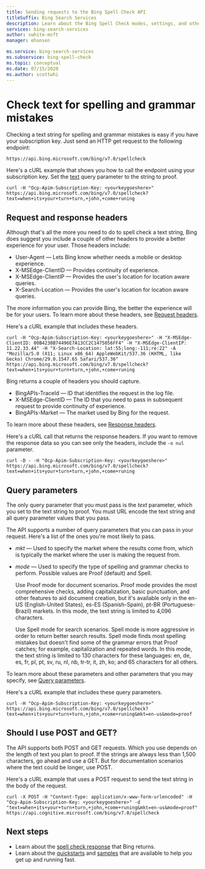 ```yaml
---
title: Sending requests to the Bing Spell Check API
titleSuffix: Bing Search Services
description: Learn about the Bing Spell Check modes, settings, and other information relating to the API.
services: bing-search-services
author: swhite-msft
manager: ehansen

ms.service: bing-search-services
ms.subservice: bing-spell-check
ms.topic: conceptual
ms.date: 07/15/2020
ms.author: scottwhi
---
```


# Check text for spelling and grammar mistakes

Checking a text string for spelling and grammar mistakes is easy if you have your subscription key. Just send an HTTP get request to the following endpoint:

```
https://api.bing.microsoft.com/bing/v7.0/spellcheck
```

Here's a cURL example that shows you how to call the endpoint using your subscription key. Set the [text](../reference/query-parameters.md#text) query parameter to the string to proof.

```curl
curl -H "Ocp-Apim-Subscription-Key: <yourkeygoeshere>" https://api.bing.microsoft.com/bing/v7.0/spellcheck?text=when+its+your+turn+turn,+john,+come+runing
```


## Request and response headers

Although that's all the more you need to do to spell check a text string, Bing does suggest you include a couple of other headers to provide a better experience for your user. Those headers include:

- User-Agent &mdash; Lets Bing know whether needs a mobile or desktop experience.
- X-MSEdge-ClientID &mdash; Provides continuity of experience.
- X-MSEdge-ClientIP &mdash; Provides the user's location for location aware queries.
- X-Search-Location &mdash; Provides the user's location for location aware queries.

The more information you can provide Bing, the better the experience will be for your users. To learn more about these headers, see [Request headers](../reference/headers.md#request-headers).

Here's a cURL example that includes these headers.

```curl
curl -H "Ocp-Apim-Subscription-Key: <yourkeygoeshere>" -H "X-MSEdge-ClientID: 00B4230B74496E7A13CC2C1475056FF4" -H "X-MSEdge-ClientIP: 11.22.33.44" -H "X-Search-Location: lat:55;long:-111;re:22" -A "Mozilla/5.0 (X11; Linux x86_64) AppleWebKit/537.36 (KHTML, like Gecko) Chrome/29.0.1547.65 Safari/537.36" https://api.bing.microsoft.com/bing/v7.0/spellcheck?text=when+its+your+turn+turn,+john,+come+runing
```

Bing returns a couple of headers you should capture. 

- BingAPIs-TraceId &mdash; ID that identifies the request in the log file.
- X-MSEdge-ClientID &mdash; The ID that you need to pass in subsequent request to provide continuity of experience.
- BingAPIs-Market &mdash; The market used by Bing for the request.

To learn more about these headers, see [Response headers](../reference/headers.md#response-headers).

Here's a cURL call that returns the response headers. If you want to remove the response data so you can see only the headers, include the `-o nul` parameter.

```curl
curl -D - -H "Ocp-Apim-Subscription-Key: <yourkeygoeshere>" https://api.bing.microsoft.com/bing/v7.0/spellcheck?text=when+its+your+turn+turn,+john,+come+runing
```


## Query parameters

The only query parameter that you must pass is the *text* parameter, which you set to the text string to proof. You must URL encode the text string and all query parameter values that you pass.

The API supports a number of query parameters that you can pass in your request. Here's a list of the ones you're most likely to pass.

- *mkt* &mdash; Used to specify the market where the results come from, which is typically the market where the user is making the request from.
- *mode* &mdash; Used to specify the type of spelling and grammar checks to perform. Possible values are Proof (default) and Spell.  
  
  Use Proof mode for document scenarios. Proof mode provides the most comprehensive checks, adding capitalization, basic punctuation, and other features to aid document creation, but it's available only in the en-US (English-United States), es-ES (Spanish-Spain), pt-BR (Portuguese-Brazil) markets. In this mode, the text string is limited to 4,096 characters.  
  
  Use Spell mode for search scenarios. Spell mode is more aggressive in order to return better search results. Spell mode finds most spelling mistakes but doesn't find some of the grammar errors that Proof catches; for example, capitalization and repeated words. In this mode, the text string is limited to 130 characters for these languages: en, de, es, fr, pl, pt, sv, ru, nl, nb, tr-tr, it, zh, ko; and 65 characters for all others.

To learn more about these parameters and other parameters that you may specify, see [Query parameters](../reference/query-parameters.md).

Here's a cURL example that includes these query parameters.

```curl
curl -H "Ocp-Apim-Subscription-Key: <yourkeygoeshere>" https://api.bing.microsoft.com/bing/v7.0/spellcheck?text=when+its+your+turn+turn,+john,+come+runing&mkt=en-us&mode=proof
```


## Should I use POST and GET?

The API supports both POST and GET requests. Which you use depends on the length of text you plan to proof. If the strings are always less than 1,500 characters, go ahead and use a GET. But for documentation scenarios where the text could be longer, use POST. 

Here's a cURL example that uses a POST request to send the text string in the body of the request.

```curl
curl -X POST -H "Content-Type: application/x-www-form-urlencoded" -H "Ocp-Apim-Subscription-Key: <yourkeygoeshere>" -d "text=when+its+your+turn+turn,+john,+come+runing&mkt=en-us&mode=proof" https://api.cognitive.microsoft.com/bing/v7.0/spellcheck
```


## Next steps

- Learn about the [spell check response](search-response.md) that Bing returns.
- Learn about the [quickstarts](../quickstarts/quickstarts.md) and [samples](../samples.md) that are available to help you get up and running fast.


